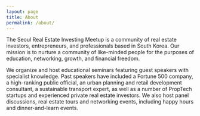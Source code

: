 ```yaml
---
layout: page
title: About
permalink: /about/
---
```


The Seoul Real Estate Investing Meetup is a community of real estate investors, entrepreneurs, and professionals based in South Korea. Our mission is to nurture a community of like-minded people for the purposes of education, networking, growth, and financial freedom.

We organize and host educational seminars featuring guest speakers with specialist knowledge. Past speakers have included a Fortune 500 company, a high-ranking public official, an urban planning and retail development consultant, a sustainable transport expert, as well as a number of PropTech startups and experienced private real estate investors. We also host panel discussions, real estate tours and networking events, including happy hours and dinner-and-learn events.
